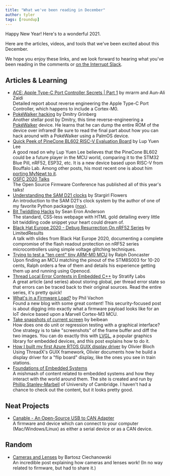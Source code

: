 ```yaml
---
title: "What we've been reading in December"
author: tyler
tags: [roundup]
---
```


<!-- excerpt start -->

Happy New Year! Here's to a wonderful 2021.

Here are the articles, videos, and tools that we've been excited about this
December.

<!-- excerpt end -->

We hope you enjoy these links, and we look forward to hearing what you've been
reading in the comments or
[on the Interrupt Slack](https://interrupt-slack.herokuapp.com/).

## Articles & Learning

- [ACE: Apple Type-C Port Controller Secrets | Part 1](https://blog.t8012.dev/ace-part-1/)
  by mrarm and Aun-Ali Zaidi<br> Detailed report about reverse engineering the
  Apple Type-C Port Controller, which happens to include a Cortex-M0.
- [PokéWalker hacking](http://dmitry.gr/?r=05.Projects&proj=28.%20pokewalker) by
  Dmitry Grinberg<br> Another stellar post by Dmitry, this time
  reverse-engineering a
  [PokéWalker](https://nintendo.fandom.com/wiki/Pok%C3%A9walker) device. He
  learns that he can dump the entire ROM of the device over infrared! Be sure to
  read the final part about how you can hack around with a PokéWalker using a
  PalmOS device.
- [Quick Peek of PineCone BL602 RISC-V Evaluation Board](https://lupyuen.github.io/articles/pinecone)
  by Lup Yuen Lee<br>A good read on why Lup Yuen Lee believes that the PineCone
  BL602 could be a future player in the MCU world, comparing it to the STM32
  Blue Pill, nRF52, ESP32, etc. It is a new device based upon RISC-V from
  Bouffalo Lab. Among other posts, his most recent one is about him
  [porting MyNewt to it](https://lupyuen.github.io/articles/mynewt).
- [OSFC 2020 Talks](https://vimeo.com/showcase/osfc-2020)<br> The Open Source
  Firmware Conference has published all of this year's talks!
- [Understanding the SAM D21 clocks](https://blog.thea.codes/understanding-the-sam-d21-clocks/)
  by Stargirl Flowers<br> An introduction to the SAM D21's clock system by the
  author of one of my favorite Python packages
  ([nox](https://nox.thea.codes/en/stable/)).
- [Bit Twiddling Hacks](https://graphics.stanford.edu/~seander/bithacks.html) by
  Sean Eron Anderson<br> The standard, CSS-less webpage with HTML gold detailing
  every little bit twiddling code snippet your heart could dream of.
- [Black Hat Europe 2020 - Debug Resurrection On nRF52 Series](https://limitedresults.com/2020/12/black-hat-europe-2020/)
  by LimitedResults<br> A talk with slides from Black Hat Europe 2020,
  documenting a complete compromise of the flash readout protection on nRF52
  series microcontrollers using simple voltage glitching techniques.
- [Trying to test a "ten cent" tiny ARM-M0 MCU](http://nerdralph.blogspot.com/2020/12/trying-to-test-ten-cent-tiny-arm-m0-mcu.html)
  by Ralph Doncaster<br> Upon finding an MCU matching the pinout of the STM8S003
  for 10-20 cents, Ralph orders a few of them and details his experience getting
  them up and running using Openocd.
- [Thread Local Error Contexts in Embedded C++](https://blog.stratifylabs.co/device/2020-12-14-Thread-Local-Error-Context-in-Cpp/)
  by Stratify Labs<br> A great article (and series) about storing global, per
  thread error state so that errors can be traced back to their original
  sources. Read the entire series, it's pretty quick!
- [What's in a Firmware Load?](https://www.security-embedded.com/blog/2016/7/11/whats-in-a-firmware-load)
  by Phil Vachon<br> Found a new blog with some great content! This
  security-focused post is about digging into exactly what a firmware payload
  looks like for an IoT device based upon a Marvell Cortex-M3 MCU.
- [Take snapshots of current screen](https://blog.lvgl.io/2019-04-25/snapshots)
  by beibean<br> How does one do unit or regression testing with a graphical
  interface? One strategy is to take "screenshots" of the frame buffer and diff
  the two images. You can do exactly this with [LVGL](https://lvgl.io/), a
  popular graphics library for embedded devices, and this post explains how to
  do it.
- [How I built my first Azure RTOS GUIX display driver](https://www.olivierbloch.com/post/how-i-built-my-first-azure-rtos-guix-display-driver)
  by Olivier Bloch<br> Using ThreadX's GUIX framework, Olivier documents how he
  build a display driver for a "flip board" display, like the ones you see in
  train stations.
- [Foundations of Embedded Systems](https://f-of-e.org/)<br> A mishmash of
  content related to embedded systems and how they interact with the world
  around them. The site is created and run by
  [Phillip Stanley-Marbell](https://www.phillipstanleymarbell.org/) of
  University of Cambridge. I haven't had a chance to check out the content, but
  it looks pretty good.

## Neat Projects

- [Canable - An Open-Source USB to CAN Adapter](https://canable.io/)<br> A
  firmware and device which can connect to your computer (Mac/Windows/Linux) as
  either a serial device or as a CAN device.

## Random

- [Cameras and Lenses](https://ciechanow.ski/cameras-and-lenses/) by Bartosz
  Ciechanowski<br> An incredible post explaining how cameras and lenses work!
  (In no way related to firmware, but had to share it.)
